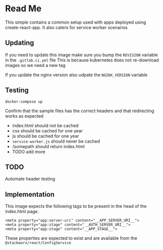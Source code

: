 # Read Me

This simple contains a common setup used with apps deployed using create-react-app.
It also caters for service worker scenarios

## Updating

If you need to update this image make sure you bump the `REVISION` variable in the `.gitlab.ci.yml` file
This is because kubernetes does not re-download images so we need a new tag

If you update the nginx version also udpate the `NGINX_VERSION` variable

## Testing

    docker-compose up

Confirm that the sample files has the correct headers and that redirecting works as expected

- index.html should not be cached
- css should be cached for one year
- js should be cached for one year
- `service-worker.js` should never be cached
- /somepath should return index.html
- TODO add more

## TODO

Automate header testing

## Implementation

This image expects the following tags to be present in the head of the index.html page.

    <meta property="app:server-uri" content="__APP_SERVER_URI__">
    <meta property="app:stage" content="__AUTH_SERVER_URI__">
    <meta property="app:stage" content="__APP_STAGE__">

These properties are expected to exist and are available from the `@stackworx/react/ConfigService`
